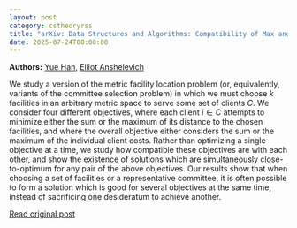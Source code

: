 ```yaml
---
layout: post
category: cstheoryrss
title: "arXiv: Data Structures and Algorithms: Compatibility of Max and Sum Objectives for Committee Selection and"
date: 2025-07-24T00:00:00
---
```


**Authors:** [Yue Han](https://dblp.uni-trier.de/search?q=Yue+Han), [Elliot Anshelevich](https://dblp.uni-trier.de/search?q=Elliot+Anshelevich)

We study a version of the metric facility location problem (or, equivalently,
variants of the committee selection problem) in which we must choose $k$
facilities in an arbitrary metric space to serve some set of clients $C$. We
consider four different objectives, where each client $i\in C$ attempts to
minimize either the sum or the maximum of its distance to the chosen
facilities, and where the overall objective either considers the sum or the
maximum of the individual client costs. Rather than optimizing a single
objective at a time, we study how compatible these objectives are with each
other, and show the existence of solutions which are simultaneously
close-to-optimum for any pair of the above objectives. Our results show that
when choosing a set of facilities or a representative committee, it is often
possible to form a solution which is good for several objectives at the same
time, instead of sacrificing one desideratum to achieve another.

[Read original post](http://arxiv.org/abs/2507.17063v1)
